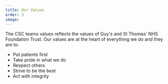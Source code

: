 ```yaml
---
title: Our Values
order: 3
image:
---
```


The CSC teams values reflects the values of Guy's and St Thomas' NHS Foundation Trust. Our values are at the heart of everything we do and they are to:
- Put patients first<br>
- Take pride in what we do<br>
- Respect others<br>
- Strive to be the best<br>
- Act with integrity<br>

